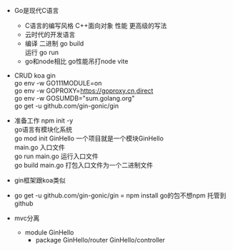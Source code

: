 - Go是现代C语言
  - C语言的编写风格
    C++面向对象 性能 更高级的写法  
  - 云时代的开发语言
  - 编译
    二进制 go build  
    运行 go run  
  - go和node相比
    go性能吊打node vite  

- CRUD
  koa gin  
  go env -w GO111MODULE=on  
  go env -w GOPROXY=https://goproxy.cn,direct  
  go env -w GOSUMDB="sum.golang.org"  
  go get -u github.com/gin-gonic/gin   
- 准备工作
  npm init -y  
  go语言有模块化系统  
    go mod init GinHello 一个项目就是一个模块GinHello  
    main.go 入口文件  
    go run main.go 运行入口文件  
    go build main.go 打包入口文件为一个二进制文件  

- gin框架跟koa类似

- go get -u github.com/gin-gonic/gin = npm install
  go的包不想npm 托管到github  

- mvc分离
  - module GinHello  
    - package 
      GinHello/router GinHello/controller

